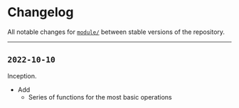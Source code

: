 # Changelog

All notable changes for [`module/`](../git) between stable versions of the
repository.


---


## `2022-10-10`

Inception.

- Add
    - Series of functions for the most basic operations
